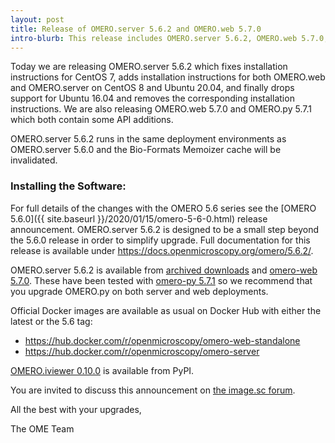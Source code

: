 ```yaml
---
layout: post
title: Release of OMERO.server 5.6.2 and OMERO.web 5.7.0
intro-blurb: This release includes OMERO.server 5.6.2, OMERO.web 5.7.0, OMERO.py 5.7.1 and OMERO.iviewer 0.10.0
---
```


Today we are releasing OMERO.server 5.6.2 which fixes installation instructions for CentOS 7, 
adds installation instructions for both OMERO.web and OMERO.server on CentOS 8 and Ubuntu 20.04,
and finally drops support for Ubuntu 16.04 and removes the corresponding installation instructions.
We are also releasing OMERO.web 5.7.0 and OMERO.py 5.7.1 which both contain some API additions.

OMERO.server 5.6.2 runs in the same deployment environments as OMERO.server 5.6.0 and
the Bio-Formats Memoizer cache will be invalidated.

### Installing the Software:

For full details of the changes with the OMERO 5.6 series see the
[OMERO 5.6.0]({{ site.baseurl }}/2020/01/15/omero-5-6-0.html) release
announcement. OMERO.server 5.6.2 is designed to be a small step beyond the 5.6.0 release
in order to simplify upgrade. Full documentation for this release is available
under <https://docs.openmicroscopy.org/omero/5.6.2/>.

OMERO.server 5.6.2 is available from
[archived downloads](https://downloads.openmicroscopy.org/omero/5.6.2/artifacts/)
and [omero-web 5.7.0](https://pypi.org/project/omero-web/5.7.0/).
These have been tested with
[omero-py 5.7.1](https://pypi.org/project/omero-py/5.7.1/) so we
recommend that you upgrade OMERO.py on both server and web deployments.

Official Docker images are available as usual on Docker Hub with either
the latest or the 5.6 tag:

* <https://hub.docker.com/r/openmicroscopy/omero-web-standalone>
* <https://hub.docker.com/r/openmicroscopy/omero-server>

[OMERO.iviewer 0.10.0](https://pypi.org/project/omero-iviewer/0.10.0/) is available
from PyPI.

You are invited to discuss this announcement on
[the image.sc forum](https://forum.image.sc/tags/c/data-management/29/omero).

All the best with your upgrades,

The OME Team
